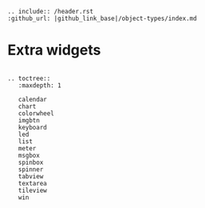 ```eval_rst
.. include:: /header.rst 
:github_url: |github_link_base|/object-types/index.md
```
# Extra widgets

```eval_rst

.. toctree::
   :maxdepth: 1
   
   calendar
   chart
   colorwheel
   imgbtn
   keyboard
   led
   list
   meter
   msgbox
   spinbox
   spinner
   tabview
   textarea
   tileview
   win
```


